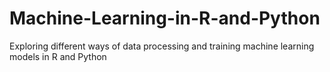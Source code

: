 # Machine-Learning-in-R-and-Python
Exploring different ways of data processing and training machine learning models in R and Python
